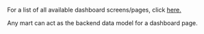 For a list of all available dashboard screens/pages, click [here.](https://github.com/bsd/dbt-arc-functions/search?q=mart)

Any mart can act as the backend data model for a dashboard page.
